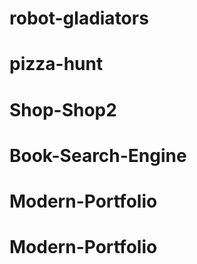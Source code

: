 # robot-gladiators
# pizza-hunt
# Shop-Shop2
# Book-Search-Engine
# Modern-Portfolio
# Modern-Portfolio
